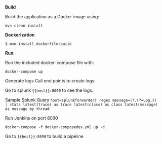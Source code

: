 **Build**

Build the application as a Docker image using:

`mvn clean install`

**Dockerization**

`$ mvn install dockerfile:build`

**Run**

Run the included docker-compose file with:

`docker-compose up`

Generate logs
Call end points to create logs

Go to splunk `{{host}}:8000` to see the logs. 


Sample Splunk Query
`host=splunkforwarder| regex message=(?.(?=Log.)) | stats latest(trace) as trace latest(class) as class latest(message) as message by thread
`

Run Jenkins on port 8090

`docker-compose -f docker-composedev.yml up -d`

Go to `{{host}}:8090` to build a pipeline